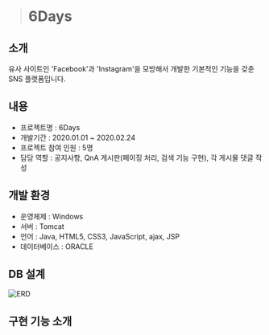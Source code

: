 > # 6Days

## 소개
유사 사이트인 'Facebook'과 'Instagram'을 모방해서 개발한 기본적인 기능을 갖춘 SNS 플랫폼입니다.

## 내용
* 프로젝트명 : 6Days
* 개발기간 : 2020.01.01 ~ 2020.02.24
* 프로젝트 참여 인원 : 5명
* 담당 역할 : 공지사항, QnA 게시판(페이징 처리, 검색 기능 구현), 각 게시물 댓글 작성
             
## 개발 환경
* 운영체제 : Windows
* 서버 : Tomcat
* 언어 : Java, HTML5, CSS3, JavaScript, ajax, JSP
* 데이터베이스 : ORACLE

## DB 설계
![ERD](https://user-images.githubusercontent.com/50040251/86762352-8dc47c80-c081-11ea-8b37-ae04dda0e08a.PNG)

## 구현 기능 소개
